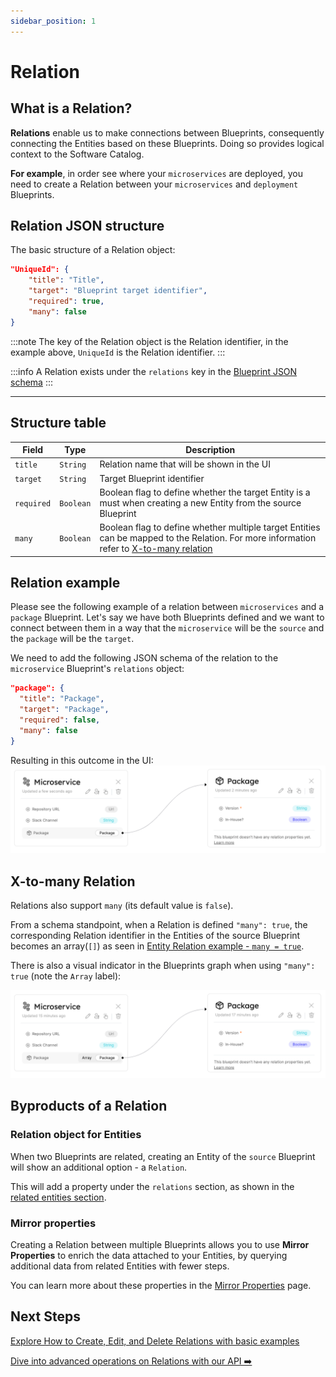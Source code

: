 ```yaml
---
sidebar_position: 1
---
```


# Relation

## What is a Relation?

**Relations** enable us to make connections between Blueprints, consequently connecting the Entities based on these Blueprints. Doing so provides logical context to the Software Catalog.

**For example**, in order see where your `microservices` are deployed, you need to create a Relation between your `microservices` and `deployment` Blueprints.

## Relation JSON structure

The basic structure of a Relation object:

```json showLineNumbers
"UniqueId": {
    "title": "Title",
    "target": "Blueprint target identifier",
    "required": true,
    "many": false
}
```

:::note
The key of the Relation object is the Relation identifier, in the example above, `UniqueId` is the Relation identifier.
:::

:::info
A Relation exists under the `relations` key in the [Blueprint JSON schema](../blueprint/blueprint.md#blueprint-json-schema)
:::

---

## Structure table

| Field      | Type      | Description                                                                                                                                                    |
| ---------- | --------- | -------------------------------------------------------------------------------------------------------------------------------------------------------------- |
| `title`    | `String`  | Relation name that will be shown in the UI                                                                                                                     |
| `target`   | `String`  | Target Blueprint identifier                                                                                                                                    |
| `required` | `Boolean` | Boolean flag to define whether the target Entity is a must when creating a new Entity from the source Blueprint                                                |
| `many`     | `Boolean` | Boolean flag to define whether multiple target Entities can be mapped to the Relation. For more information refer to [X-to-many relation](#x-to-many-relation) |

## Relation example

Please see the following example of a relation between `microservices` and a `package` Blueprint.
Let's say we have both Blueprints defined and we want to connect between them in a way that the `microservice` will be the `source` and the `package` will be the `target`.

We need to add the following JSON schema of the relation to the `microservice` Blueprint's `relations` object:

```json showLineNumbers
"package": {
  "title": "Package",
  "target": "Package",
  "required": false,
  "many": false
}
```

Resulting in this outcome in the UI:
![Blueprints Graph with Relations Line](../../../static/img/platform-overview/port-components/MicroservicePackageBlueprintGraphRelationUI.png)

## X-to-many Relation

Relations also support `many` (its default value is `false`).

From a schema standpoint, when a Relation is defined `"many": true`, the corresponding Relation identifier in the Entities of the source Blueprint becomes an array(`[]`) as seen in [Entity Relation example - `many = true`](../entity.md#entity-relation-example---many--true).

There is also a visual indicator in the Blueprints graph when using `"many": true` (note the `Array` label):

![Developer Portal Blueprints Graph Many Relation](../../../static/img/platform-overview/port-components/MicroservicePackageBlueprintGraphManyRelationUI.png)

## Byproducts of a Relation

### Relation object for Entities

When two Blueprints are related, creating an Entity of the `source` Blueprint will show an additional option - a `Relation`.

This will add a property under the `relations` section, as shown in the [related entities section](../entity#related-entities).

### Mirror properties

Creating a Relation between multiple Blueprints allows you to use **Mirror Properties** to enrich the data attached to your Entities, by querying additional data from related Entities with fewer steps.

You can learn more about these properties in the [Mirror Properties](../mirror-properties) page.

## Next Steps

[Explore How to Create, Edit, and Delete Relations with basic examples](./tutorial)

[Dive into advanced operations on Relations with our API ➡️ ](../../api-providers/rest.md)
